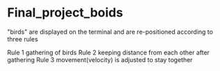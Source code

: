 # Final_project_boids
"birds" are displayed on the terminal and are re-positioned according to three rules 

Rule 1 gathering of birds 
Rule 2 keeping distance from each other after gathering 
Rule 3 movement(velocity) is adjusted to stay together 
